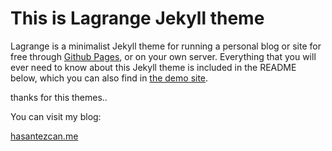 # This is Lagrange Jekyll theme

Lagrange is a minimalist Jekyll theme for running a personal blog or site for free through [Github Pages](https://pages.github.com/), or on your own server. Everything that you will ever need to know about this Jekyll theme is included in the README below, which you can also find in [the demo site](https://lenpaul.github.io/Lagrange/).

thanks for this themes..

You can visit my blog:

[hasantezcan.me](http://www.hasantezcan.me/)
